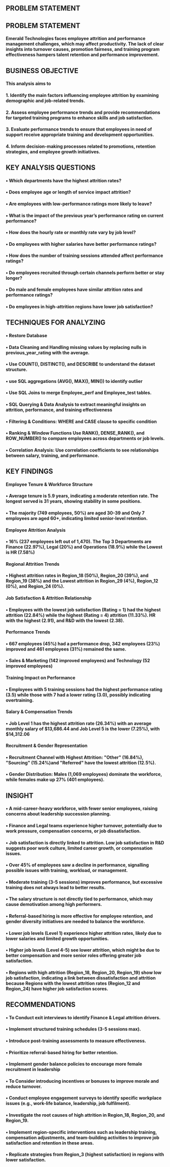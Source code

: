 ## PROBLEM STATEMENT
## PROBLEM STATEMENT
#### Emerald Technologies faces employee attrition and performance management challenges, which may affect productivity. The lack of clear insights into turnover causes, promotion fairness, and training program effectiveness hampers talent retention and performance improvement.

## BUSINESS OBJECTIVE
#### This analysis aims to
#### 1.	Identify the main factors influencing employee attrition by examining demographic and job-related trends.
#### 2.	Assess employee performance trends and provide recommendations for targeted training programs to enhance skills and job satisfaction.
#### 3.	Evaluate performance trends to ensure that employees in need of support receive appropriate training and development opportunities.
#### 4.	Inform decision-making processes related to promotions, retention strategies, and employee growth initiatives.

## KEY ANALYSIS QUESTIONS 
#### •	Which departments have the highest attrition rates?
#### •	Does employee age or length of service impact attrition?
#### •	Are employees with low-performance ratings more likely to leave?
#### •	What is the impact of the previous year’s performance rating on current performance?
#### •	How does the hourly rate or monthly rate vary by job level?
#### •	Do employees with higher salaries have better performance ratings?
#### •	How does the number of training sessions attended affect performance ratings?
#### •	Do employees recruited through certain channels perform better or stay longer?
#### •	Do male and female employees have similar attrition rates and performance ratings?
#### •	Do employees in high-attrition regions have lower job satisfaction?

## TECHNIQUES FOR ANALYZING 
#### •	Restore Database
#### •	Data Cleaning and Handling missing values by replacing nulls in previous_year_rating with the average.
#### •	Use COUNT(), DISTINCT(), and DESCRIBE to understand the dataset structure.
#### •	use SQL aggregations (AVG(), MAX(), MIN()) to identify outlier
#### •	Use SQL Joins to merge Employee_perf and Employee_test tables.
#### •	 SQL Querying & Data Analysis to extract meaningful insights on attrition, performance, and training effectiveness
#### •	Filtering & Conditions: WHERE and CASE clause to specific condition
#### •	 Ranking & Window Functions Use RANK(), DENSE_RANK(), and ROW_NUMBER() to compare employees across departments or job levels.
#### •	Correlation Analysis: Use correlation coefficients to see relationships between salary, training, and performance.

##  KEY FINDINGS
#### Employee Tenure & Workforce Structure
#### •	Average tenure is 5.9 years, indicating a moderate retention rate. The longest served is 31 years, showing stability in some positions.
#### •	The majority (749 employees, 50%) are aged 30-39 and Only 7 employees are aged 60+, indicating limited senior-level retention. 
#### Employee Attrition Analysis
#### •	16% (237 employees left out of 1,470). The Top 3 Departments are Finance (22.97%), Legal (20%) and Operations (18.9%) while the Lowest is HR (7.58%) 
#### Regional Attrition Trends
#### •	Highest attrition rates in Region_18 (50%), Region_20 (39%), and Region_19 (38%) and the Lowest attrition in Region_29 (4%), Region_12 (0%), and Region_24 (0%). 
#### Job Satisfaction & Attrition Relationship
#### •	Employees with the lowest job satisfaction (Rating = 1) had the highest attrition (22.84%) while the highest (Rating = 4) attrition (11.33%). HR with the highest (2.91), and R&D with the lowest (2.38).
#### Performance Trends
#### •	667 employees (45%) had a performance drop, 342 employees (23%) improved and 461 employees (31%) remained the same.
#### •	Sales & Marketing (142 improved employees) and Technology (52 improved employees)
#### Training Impact on Performance
#### •	Employees with 5 training sessions had the highest performance rating (3.5) while those with 7 had a lower rating (3.0), possibly indicating overtraining.
#### Salary & Compensation Trends
#### •	Job Level 1 has the highest attrition rate (26.34%) with an average monthly salary of $13,686.44 and Job Level 5 is the lower (7.25%), with $14,312.06
#### Recruitment & Gender Representation
#### •	Recruitment Channel with Highest Attrition: "Other" (16.84%), "Sourcing" (15.24%)and "Referred" have the lowest attrition (12.5%).
#### •	Gender Distribution: Males (1,069 employees) dominate the workforce, while females make up 27% (401 employees).

## INSIGHT
#### •	A mid-career-heavy workforce, with fewer senior employees, raising concerns about leadership succession planning.
#### •	Finance and Legal teams experience higher turnover, potentially due to work pressure, compensation concerns, or job dissatisfaction.
#### •	Job satisfaction is directly linked to attrition. Low job satisfaction in R&D suggests poor work culture, limited career growth, or compensation issues.
#### •	Over 45% of employees saw a decline in performance, signalling possible issues with training, workload, or management.
#### •	Moderate training (3-5 sessions) improves performance, but excessive training does not always lead to better results.
#### •	The salary structure is not directly tied to performance, which may cause demotivation among high performers.
#### •	 Referral-based hiring is more effective for employee retention, and gender diversity initiatives are needed to balance the workforce.
#### •	Lower job levels (Level 1) experience higher attrition rates, likely due to lower salaries and limited growth opportunities.
#### •	Higher job levels (Level 4-5) see lower attrition, which might be due to better compensation and more senior roles offering greater job satisfaction.
#### •	Regions with high attrition (Region_18, Region_20, Region_19) show low job satisfaction, indicating a link between dissatisfaction and attrition because Regions with the lowest attrition rates (Region_12 and Region_24) have higher job satisfaction scores.

##  RECOMMENDATIONS
#### •	To Conduct exit interviews to identify Finance & Legal attrition drivers.
#### •	Implement structured training schedules (3-5 sessions max).
#### •	Introduce post-training assessments to measure effectiveness.
#### •	Prioritize referral-based hiring for better retention.
#### •	Implement gender balance policies to encourage more female recruitment in leadership 
#### •	To Consider introducing incentives or bonuses to improve morale and reduce turnover.
#### •	Conduct employee engagement surveys to identify specific workplace issues (e.g., work-life balance, leadership, job fulfilment).
#### •	Investigate the root causes of high attrition in Region_18, Region_20, and Region_19.
#### •	Implement region-specific interventions such as leadership training, compensation adjustments, and team-building activities to improve job satisfaction and retention in these areas.
#### •	Replicate strategies from Region_3 (highest satisfaction) in regions with lower satisfaction.



